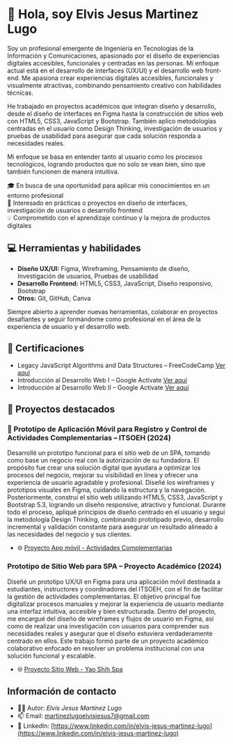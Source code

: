 # 👋 Hola, soy Elvis Jesus Martinez Lugo

Soy un profesional emergente de Ingeniería en Tecnologías de la Información y Comunicaciones, apasionado por el diseño de experiencias digitales accesibles, funcionales y centradas en las personas. Mi enfoque actual está en el desarrollo de interfaces (UX/UI) y el desarrollo web front-end. Me apasiona crear experiencias digitales accesibles, funcionales y visualmente atractivas, combinando pensamiento creativo con habilidades técnicas.

He trabajado en proyectos académicos que integran diseño y desarrollo, desde el diseño de interfaces en Figma hasta la construcción de sitios web con HTML5, CSS3, JavaScript y Bootstrap. También aplico metodologías centradas en el usuario como Design Thinking, investigación de usuarios y pruebas de usabilidad para asegurar que cada solución responda a necesidades reales.

Mi enfoque se basa en entender tanto al usuario como los procesos tecnológicos, logrando productos que no solo se vean bien, sino que también funcionen de manera intuitiva. 

🎓 En busca de una oportunidad para aplicar mis conocimientos en un entorno profesional  
🚀 Interesado en prácticas o proyectos en diseño de interfaces, investigación de usuarios o desarrollo frontend  
💡 Comprometido con el aprendizaje continuo y la mejora de productos digitales

## 💻 Herramientas y habilidades

- **Diseño UX/UI:** Figma, Wireframing, Pensamiento de diseño, Investigación de usuarios, Pruebas de usabilidad
- **Desarrollo Frontend:** HTML5, CSS3, JavaScript, Diseño responsivo, Bootstrap  
- **Otros:** Git, GitHub, Canva

Siempre abierto a aprender nuevas herramientas, colaborar en proyectos desafiantes y seguir formándome como profesional en el área de la experiencia de usuario y el desarrollo web.

## 📄 Certificaciones
- Legacy JavaScript Algorithms and Data Structures – FreeCodeCamp [Ver aquí](https://drive.google.com/file/d/1o3KYs2Y9HXkBk4QEyFdJsP35iOJLDZ2p/view)
- Introducción al Desarrollo Web I – Google Actívate [Ver aquí](https://drive.google.com/file/d/1RMOcNCvSx0ShqtOWRvCcJW00gWNJXOmG/view)
- Introducción al Desarrollo Web II – Google Actívate [Ver aquí](https://drive.google.com/file/d/1_bNigPL4ImGurgOmb69YZYUFEpWmpM75/view)

## 🧩 Proyectos destacados

### 📱 Prototipo de Aplicación Móvil para Registro y Control de Actividades Complementarias – ITSOEH (2024)

Desarrollé un prototipo funcional para el sitio web de un SPA, tomando como base un negocio real con la autorización de su fundadora. El propósito fue crear una solución digital que ayudara a optimizar los procesos del negocio, mejorar su visibilidad en línea y ofrecer una experiencia de usuario agradable y profesional.
Diseñé los wireframes y prototipos visuales en Figma, cuidando la estructura y la navegación. Posteriormente, construí el sitio web utilizando HTML5, CSS3, JavaScript y Bootstrap 5.3, logrando un diseño responsive, atractivo y funcional.
Durante todo el proceso, apliqué principios de diseño centrado en el usuario y seguí la metodología Design Thinking, combinando prototipado previo, desarrollo incremental y validación constante para asegurar un resultado alineado a las necesidades del negocio y sus clientes.

- 🌐 [Proyecto App móvil - Actividades Complementarias](https://github.com/iamelvislugo/activicheck-ITSOEH)


### Prototipo de Sitio Web para SPA – Proyecto Académico (2024)

Diseñé un prototipo UX/UI en Figma para una aplicación móvil destinada a estudiantes, instructores y coordinadores del ITSOEH, con el fin de facilitar la gestión de actividades complementarias. El objetivo principal fue digitalizar procesos manuales y mejorar la experiencia de usuario mediante una interfaz intuitiva, accesible y bien estructurada.
Dentro del proyecto, me encargué del diseño de wireframes y flujos de usuario en Figma, así como de realizar una investigación con usuarios para comprender sus necesidades reales y asegurar que el diseño estuviera verdaderamente centrado en ellos. Este trabajo formó parte de un proyecto académico colaborativo enfocado en resolver un problema institucional con una solución funcional y escalable.
- 🌐 [Proyecto Sitio Web - Yao Shih Spa](https://github.com/iamelvislugo/spa-website-prototype)


## Información de contacto

- 🧑‍💻 Autor: *Elvis Jesus Martinez Lugo*
- 📫 Email: martinezlugoelvisjesus7@gmail.com  
- 🔗 LinkedIn: [https://www.linkedin.com/in/elvis-jesus-martinez-lugo](https://www.linkedin.com/in/elvis-jesus-martinez-lugo)
